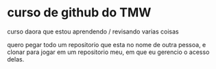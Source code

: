 # curso de github do TMW

curso daora que estou aprendendo / revisando varias coisas

quero pegar todo um repositorio que esta no nome de outra pessoa, e clonar para jogar em um repositorio meu, em que eu gerencio o acesso delas.

